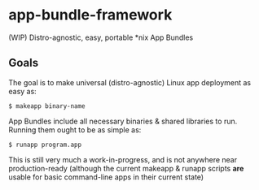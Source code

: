 # app-bundle-framework
(WIP) Distro-agnostic, easy, portable *nix App Bundles

## Goals
The goal is to make universal (distro-agnostic) Linux app deployment as easy as:

`$ makeapp binary-name`

App Bundles include all necessary binaries & shared libraries to run. Running them ought to be as simple as:

`$ runapp program.app`

This is still very much a work-in-progress, and is not anywhere near production-ready (although the current makeapp & runapp scripts **are** usable for basic command-line apps in their current state)

